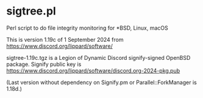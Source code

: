 # sigtree.pl
Perl script to do file integrity monitoring for *BSD, Linux, macOS

This is version 1.19c of 1 September 2024 from https://www.discord.org/lippard/software/

sigtree-1.19c.tgz is a Legion of Dynamic Discord signify-signed OpenBSD package. Signify public key is https://www.discord.org/lippard/software/discord.org-2024-pkg.pub

(Last version without dependency on Signify.pm or Parallel::ForkManager is 1.18d.)
